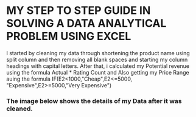 # MY STEP TO STEP GUIDE IN SOLVING A DATA ANALYTICAL PROBLEM USING EXCEL
I started by cleaning my data through shortening the product name using split column and then removing all blank spaces and starting my column headings with capital letters.
After that, i calculated my Potential revenue using the formula Actual * Rating Count and Also getting my Price Range auing the formula IF(E2<1000,"Cheap",E2<=5000, "Expensive",E2>=5000,"Very Expensive")
### The image below shows the details of my Data after it was cleaned.


